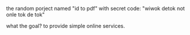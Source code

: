 the random porject named "id to pdf"
with secret code: "wiwok detok not onle tok de tok"

what the goal?
to provide simple online services.
